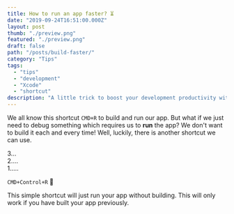 ```yaml
---
title: How to run an app faster? ⏳
date: "2019-09-24T16:51:00.000Z"
layout: post
thumb: "./preview.png"
featured: "./preview.png"
draft: false
path: "/posts/build-faster/"
category: "Tips"
tags:
  - "tips"
  - "development"
  - "Xcode"
  - "shortcut"
description: "A little trick to boost your development productivity with Xcode"
---
```


We all know this shortcut `CMD+R` to build and run our app. But what if we just need to debug something which requires us to **run** the app? We don't want to build it each and every time! Well, luckily, there is another shortcut we can use. 

3...<br>
2....<br>
1.....<br>

`CMD+Control+R` 🚀

This simple shortcut will just run your app without building. This will only work if you have built your app previously.
